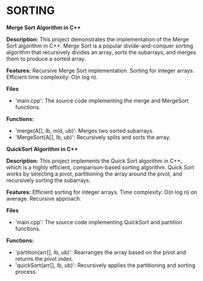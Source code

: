 # SORTING

**Merge Sort Algorithm in C++**

**Description:**
This project demonstrates the implementation of the Merge Sort algorithm in C++. Merge Sort is a popular divide-and-conquer sorting algorithm that recursively divides an array, sorts the subarrays, and merges them to produce a sorted array.

**Features:**
Recursive Merge Sort implementation.
Sorting for integer arrays.
Efficient time complexity: O(n log n).

**Files**
- 'main.cpp': The source code implementing the merge and MergeSort functions.

**Functions:**
- 'merge(A[], lb, mid, ub)': Merges two sorted subarrays.
- 'MergeSort(A[], lb, ub)': Recursively splits and sorts the array.



**QuickSort Algorithm in C++**

**Description:**
This project implements the Quick Sort algorithm in C++, which is a highly efficient, comparison-based sorting algorithm. Quick Sort works by selecting a pivot, partitioning the array around the pivot, and recursively sorting the subarrays.

**Features:**
Efficient sorting for integer arrays.
Time complexity: O(n log n) on average.
Recursive approach.

**Files**
- 'main.cpp': The source code implementing QuickSort and partition functions.

**Functions:**
- 'partition(arr[], lb, ub)': Rearranges the array based on the pivot and returns the pivot index.
- 'quickSort(arr[], lb, ub)': Recursively applies the partitioning and sorting process.
